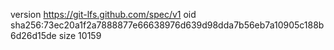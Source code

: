 version https://git-lfs.github.com/spec/v1
oid sha256:73ec20a1f2a7888877e66638976d639d98dda7b56eb7a10905c188b6d26d15de
size 10159
